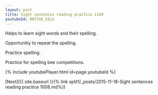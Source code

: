 ```yaml
---
layout: post
title: Sight sentences reading practice 1169
youtubeId: BH7lhE_CQj4
---
```

 
 
Helps to learn sight words and their spelling.

Opportunitiy to repeat the spelling. 

Practice spelling. 
 
Practice for spelling bee competitions. 
 
{% include youtubePlayer.html id=page.youtubeId %}
 
 

[Next]({{ site.baseurl }}{% link  split1/_posts/2015-11-18-Sight sentences reading practice 1008.md%})
 
